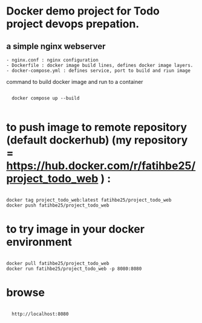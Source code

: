 # Docker demo project for Todo project devops prepation.


## a simple nginx webserver 

    - nginx.conf : nginx configuration  
    - Dockerfile : docker image build lines, defines docker image layers.
    - docker-compose.yml : defines service, port to build and rıun image 

command to build docker image and run to a container
```

  docker compose up --build
  
```

# to push image to remote repository (default dockerhub) (my repository = https://hub.docker.com/r/fatihbe25/project_todo_web ) : 

```

docker tag project_todo_web:latest fatihbe25/project_todo_web
docker push fatihbe25/project_todo_web 

```

# to try image in your docker environment 

```

docker pull fatihbe25/project_todo_web
docker run fatihbe25/project_todo_web -p 8080:8080  

```

# browse 

```
  
  http://localhost:8080
  
```
